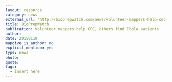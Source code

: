 ```yaml
---
layout: resource
category: news
external_url: ‘http://bioprepwatch.com/news/volunteer-mappers-help-cdc-others-find-ebola-patients/340598/'
title: BioPrepWatch
publication: Volunteer mappers help CDC, others find Ebola patients
author: 
date: 20150119
mapgive_is_author: no
explicit_mention: yes
type: news
photo:
quote:
tags:
  - insert here
---
```

